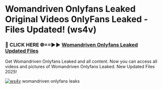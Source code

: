 # Womandriven Onlyfans Leaked Original Videos 0nlyFans Leaked - Files Updated! (ws4v)

<h3>🔴 CLICK HERE 🌐==►► <a href="https://best4dudes.click/HH4t6V" rel="nofollow">Womandriven Onlyfans Leaked Updated Files</a></h3>

Get Womandriven Onlyfans Leaked and all content. Now you can access all videos and pictures of Womandriven Onlyfans Leaked. New Updated Files 2025!

[![ws4v](https://github.com/user-attachments/assets/8c521d6e-e6e3-4a75-9320-d58ab9d79d5b)](https://best4dudes.click/HH4t6V)
womandriven onlyfans leaks